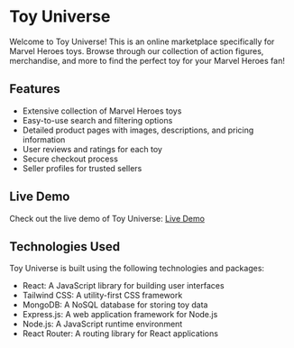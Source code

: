 # Toy Universe

Welcome to Toy Universe! This is an online marketplace specifically for Marvel Heroes toys. Browse through our collection of action figures, merchandise, and more to find the perfect toy for your Marvel Heroes fan!

## Features

- Extensive collection of Marvel Heroes toys
- Easy-to-use search and filtering options
- Detailed product pages with images, descriptions, and pricing information
- User reviews and ratings for each toy
- Secure checkout process
- Seller profiles for trusted sellers

## Live Demo

Check out the live demo of Toy Universe: [Live Demo](https://toy-universe-5070f.web.app/)

## Technologies Used

Toy Universe is built using the following technologies and packages:

- React: A JavaScript library for building user interfaces
- Tailwind CSS: A utility-first CSS framework
- MongoDB: A NoSQL database for storing toy data
- Express.js: A web application framework for Node.js
- Node.js: A JavaScript runtime environment
- React Router: A routing library for React applications


